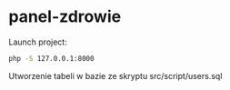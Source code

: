 # panel-zdrowie

Launch project:

```bash
php -S 127.0.0.1:8000
```
Utworzenie tabeli w bazie ze skryptu src/script/users.sql
